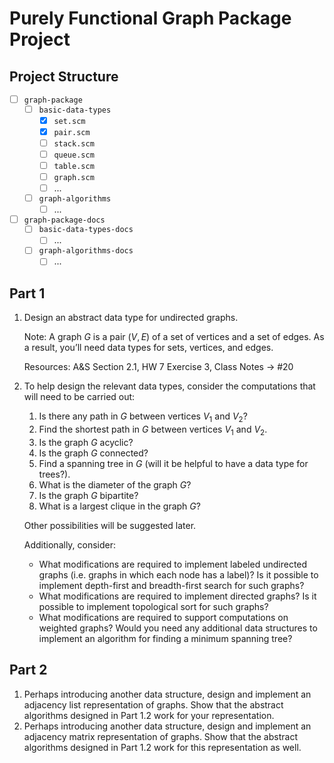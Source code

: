 # Purely Functional Graph Package Project

## Project Structure

- [ ] `graph-package`
  - [ ] `basic-data-types`
    - [x] `set.scm`
    - [x] `pair.scm`
    - [ ] `stack.scm`
    - [ ] `queue.scm`
    - [ ] `table.scm`
    - [ ] `graph.scm`
    - [ ] ...
  - [ ] `graph-algorithms`
    - [ ] ...
- [ ] `graph-package-docs`
  - [ ] `basic-data-types-docs`
    - [ ] ...
  - [ ] `graph-algorithms-docs`
    - [ ] ...

## Part 1

1. Design an abstract data type for undirected graphs.

   Note: A graph $G$ is a pair $(V, E)$ of a set of vertices and a set of edges. As a result, you’ll need data types for sets, vertices, and edges.

   Resources: A&S Section 2.1, HW 7 Exercise 3, Class Notes → #20

2. To help design the relevant data types, consider the computations that will need to be carried out:

   1. Is there any path in $G$ between vertices $V_1$ and $V_2$?
   2. Find the shortest path in $G$ between vertices $V_1$ and $V_2$.
   3. Is the graph $G$ acyclic?
   4. Is the graph $G$ connected?
   5. Find a spanning tree in $G$ (will it be helpful to have a data type for trees?).
   6. What is the diameter of the graph $G$?
   7. Is the graph $G$ bipartite?
   8. What is a largest clique in the graph $G$?

   Other possibilities will be suggested later.

   Additionally, consider:

   - What modifications are required to implement labeled undirected graphs (i.e. graphs in which each node has a label)? Is it possible to implement depth-first and breadth-first search for such graphs?
   - What modifications are required to implement directed graphs? Is it possible to implement topological sort for such graphs?
   - What modifications are required to support computations on weighted graphs? Would you need any additional data structures to implement an algorithm for finding a minimum spanning tree?

## Part 2

1. Perhaps introducing another data structure, design and implement an adjacency list representation of graphs. Show that the abstract algorithms designed in Part 1.2 work for your representation.
2. Perhaps introducing another data structure, design and implement an adjacency matrix representation of graphs. Show that the abstract algorithms designed in Part 1.2 work for this representation as well.
